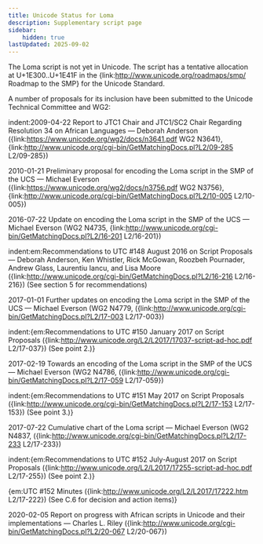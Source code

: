 ```yaml
---
title: Unicode Status for Loma
description: Supplementary script page
sidebar:
    hidden: true
lastUpdated: 2025-09-02
---
```


The Loma script is not yet in Unicode. The script has a tentative allocation at U+1E300..U+1E41F in the {link:http://www.unicode.org/roadmaps/smp/ Roadmap to the SMP} for the Unicode Standard.

[comment]: # (end of intro)

[comment]: # (start of blocks)



[comment]: # (end of blocks)

[comment]: # (start of chars)



[comment]: # (end of chars)

[comment]: # (start of rest)

A number of proposals for its inclusion have been submitted to the Unicode Technical Committee and WG2:

indent:2009-04-22 Report to JTC1 Chair and JTC1/SC2 Chair Regarding Resolution 34 on African Languages — Deborah Anderson ({link:https://www.unicode.org/wg2/docs/n3641.pdf WG2 N3641}, {link:http://www.unicode.org/cgi-bin/GetMatchingDocs.pl?L2/09-285 L2/09-285})

2010-01-21 Preliminary proposal for encoding the Loma script in the SMP of the UCS — Michael Everson ({link:https://www.unicode.org/wg2/docs/n3756.pdf WG2 N3756}, {link:http://www.unicode.org/cgi-bin/GetMatchingDocs.pl?L2/10-005 L2/10-005})

2016-07-22 Update on encoding the Loma script in the SMP of the UCS — Michael Everson (WG2 N4735, {link:http://www.unicode.org/cgi-bin/GetMatchingDocs.pl?L2/16-201 L2/16-201})

indent:em:Recommendations to UTC #148 August 2016 on Script Proposals — Deborah Anderson, Ken Whistler, Rick McGowan, Roozbeh Pournader, Andrew Glass, Laurentiu Iancu, and Lisa Moore ({link:http://www.unicode.org/cgi-bin/GetMatchingDocs.pl?L2/16-216 L2/16-216}) (See section 5 for recommendations)


2017-01-01 Further updates on encoding the Loma script in the SMP of the UCS — Michael Everson (WG2 N4779, ({link:http://www.unicode.org/cgi-bin/GetMatchingDocs.pl?L2/17-003 L2/17-003})

indent:{em:Recommendations to UTC #150 January 2017 on Script Proposals ({link:http://www.unicode.org/L2/L2017/17037-script-ad-hoc.pdf L2/17-037}) (See point 2.)}


2017-02-19 Towards an encoding of the Loma script in the SMP of the UCS — Michael Everson (WG2 N4786, ({link:http://www.unicode.org/cgi-bin/GetMatchingDocs.pl?L2/17-059 L2/17-059})

indent:{em:Recommendations to UTC #151 May 2017 on Script Proposals ({link:http://www.unicode.org/cgi-bin/GetMatchingDocs.pl?L2/17-153 L2/17-153}) (See point 3.)}


2017-07-22 Cumulative chart of the Loma script — Michael Everson (WG2 N4837, ({link:http://www.unicode.org/cgi-bin/GetMatchingDocs.pl?L2/17-233 L2/17-233})

indent:{em:Recommendations to UTC #152 July-August 2017 on Script Proposals ({link:http://www.unicode.org/L2/L2017/17255-script-ad-hoc.pdf L2/17-255}) (See point 2.)}

{em:UTC #152 Minutes ({link:http://www.unicode.org/L2/L2017/17222.htm L2/17-222}) (See C.6 for decision and action items)}


2020-02-05 Report on progress with African scripts in Unicode and their implementations — Charles L. Riley ({link:http://www.unicode.org/cgi-bin/GetMatchingDocs.pl?L2/20-067 L2/20-067})
